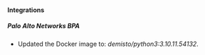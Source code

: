 #### Integrations
##### Palo Alto Networks BPA
- Updated the Docker image to: *demisto/python3:3.10.11.54132*.
